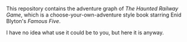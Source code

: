 This repository contains the adventure graph of _The Haunted Railway
Game_, which is a choose-your-own-adventure style book starring Enid
Blyton's _Famous Five_.

I have no idea what use it could be to you, but here it is anyway.
